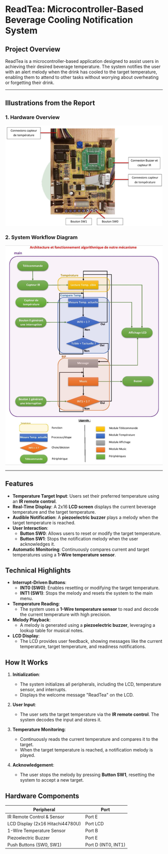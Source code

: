 # ReadTea: Microcontroller-Based Beverage Cooling Notification System

## Project Overview

ReadTea is a microcontroller-based application designed to assist users in achieving their desired beverage temperature. The system notifies the user with an alert melody when the drink has cooled to the target temperature, enabling them to attend to other tasks without worrying about overheating or forgetting their drink.

---
## Illustrations from the Report

### 1. Hardware Overview
![Hardware Overview](hardware.png)

### 2. System Workflow Diagram
![System Workflow](structure.png)

---

## Features

- **Temperature Target Input**: Users set their preferred temperature using an **IR remote control**.
- **Real-Time Display**: A 2x16 **LCD screen** displays the current beverage temperature and the target temperature.
- **Audible Notification**: A **piezoelectric buzzer** plays a melody when the target temperature is reached.
- **User Interaction**:
  - **Button SW0**: Allows users to reset or modify the target temperature.
  - **Button SW1**: Stops the notification melody when the user acknowledges it.
- **Automatic Monitoring**: Continuously compares current and target temperatures using a **1-Wire temperature sensor**.

## Technical Highlights

- **Interrupt-Driven Buttons**:
  - **INT0 (SW0)**: Enables resetting or modifying the target temperature.
  - **INT1 (SW1)**: Stops the melody and resets the system to the main menu.
- **Temperature Reading**:
  - The system uses a **1-Wire temperature sensor** to read and decode the current temperature with high precision.
- **Melody Playback**:
  - A melody is generated using a **piezoelectric buzzer**, leveraging a lookup table for musical notes.
- **LCD Display**:
  - The LCD provides user feedback, showing messages like the current temperature, target temperature, and readiness notifications.

## How It Works

1. **Initialization**:
   - The system initializes all peripherals, including the LCD, temperature sensor, and interrupts.
   - Displays the welcome message "ReadTea" on the LCD.
   
2. **User Input**:
   - The user sets the target temperature via the **IR remote control**. The system decodes the input and stores it.

3. **Temperature Monitoring**:
   - Continuously reads the current temperature and compares it to the target.
   - When the target temperature is reached, a notification melody is played.

4. **Acknowledgement**:
   - The user stops the melody by pressing **Button SW1**, resetting the system to accept a new target.

## Hardware Components

| Peripheral                       | Port   |
|----------------------------------|--------|
| IR Remote Control & Sensor       | Port E |
| LCD Display (2x16 Hitachi44780U) | Port LCD |
| 1-Wire Temperature Sensor        | Port B |
| Piezoelectric Buzzer             | Port E |
| Push Buttons (SW0, SW1)          | Port D (INT0, INT1) |

